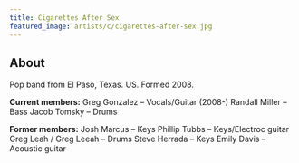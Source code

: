 ```yaml
---
title: Cigarettes After Sex
featured_image: artists/c/cigarettes-after-sex.jpg
---
```

## About

Pop band from El Paso, Texas. US.
Formed 2008.

**Current members:**
Greg Gonzalez – Vocals/Guitar (2008-)
Randall Miller – Bass
Jacob Tomsky – Drums

**Former members:**
Josh Marcus – Keys
Phillip Tubbs – Keys/Electroc guitar
Greg Leah / Greg Leeah – Drums
Steve Herrada – Keys
Emily Davis – Acoustic guitar
